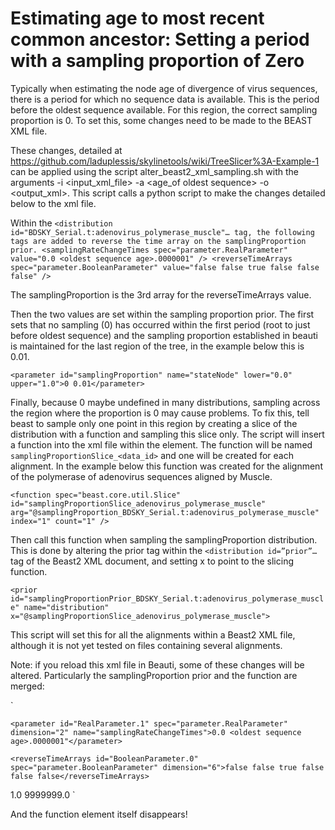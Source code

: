 # Estimating age to most recent common ancestor: Setting a period with a sampling proportion of Zero

Typically when estimating the node age of divergence of virus sequences, there is a period for which no sequence data is available. This is the period before the oldest sequence available. For this region, the correct sampling proportion is 0. To set this, some changes need to be made to the BEAST XML file. 

These changes, detailed at https://github.com/laduplessis/skylinetools/wiki/TreeSlicer%3A-Example-1 can be applied using the script alter_beast2_xml_sampling.sh with the arguments -i <input_xml_file> -a <age_of oldest sequence> -o <output_xml>. This script calls a python script to make the changes detailed below to the xml file.

Within the 
`<distribution id="BDSKY_Serial.t:adenovirus_polymerase_muscle"… tag, the following tags are added to reverse the time array on the samplingProportion prior.
<samplingRateChangeTimes spec="parameter.RealParameter" value="0.0 <oldest sequence age>.0000001" />
<reverseTimeArrays spec="parameter.BooleanParameter" value="false false true false false false" />`

The samplingProportion is the 3rd array for the reverseTimeArrays value.

Then the two values are set within the sampling proportion prior. The first sets that no sampling (0) has occurred within the first period (root to just before oldest sequence) and the sampling proportion established in beauti is maintained for the last region of the tree, in the example below this is 0.01.

`<parameter id="samplingProportion" name="stateNode" lower="0.0" upper="1.0">0 0.01</parameter>`

Finally, because 0 maybe undefined in many distributions, sampling across the region where the proportion is 0 may cause problems. To fix this, tell beast to sample only one point in this region by creating a slice of the distribution with a function and sampling this slice only. The script will insert a function into the xml file within the <beast> element. The function will be named `samplingProportionSlice_<data_id>` and one will be created for each alignment. In the example below this function was created for the alignment of the polymerase of adenovirus sequences aligned by Muscle.

`<function spec="beast.core.util.Slice" id="samplingProportionSlice_adenovirus_polymerase_muscle" arg="@samplingProportion_BDSKY_Serial.t:adenovirus_polymerase_muscle" index="1" count="1" />`

Then call this function when sampling the samplingProportion distribution. This is done by altering the prior tag within the `<distribution id=”prior”…` tag of the Beast2 XML document, and setting x to point to the slicing function.

`<prior id="samplingProportionPrior_BDSKY_Serial.t:adenovirus_polymerase_muscle" name="distribution" x="@samplingProportionSlice_adenovirus_polymerase_muscle">`

This script will set this for all the alignments within a Beast2 XML file, although it is not yet tested on files containing several alignments.

Note: if you reload this xml file in Beauti, some of these changes will be altered. Particularly the samplingProportion prior and the function are merged:



`<distribution id="BDSKY_Serial.t:adenovirus_polymerase_muscle" 	spec="beast.evolution.speciation.BirthDeathSkylineModel" 	becomeUninfectiousRate="@becomeUninfectiousRate_BDSKY_Serial.t:adenovirus_polymerase_muscle" 	origin="@origin_BDSKY_Serial.t:adenovirus_polymerase_muscle" 	reproductiveNumber="@reproductiveNumber_BDSKY_Serial.t:adenovirus_polymerase_muscle" 	samplingProportion="@samplingProportion_BDSKY_Serial.t:adenovirus_polymerase_muscle" 	tree="@Tree.t:adenovirus_polymerase_muscle">
                
	<parameter id="RealParameter.1" spec="parameter.RealParameter" dimension="2" name="samplingRateChangeTimes">0.0 <oldest sequence age>.0000001"</parameter>

	<reverseTimeArrays id="BooleanParameter.0" spec="parameter.BooleanParameter" dimension="6">false false true false false false</reverseTimeArrays>
</distribution>



<prior id="samplingProportionPrior_BDSKY_Serial.t:adenovirus_polymerase_muscle" name="distribution">
	<x id="samplingProportionSlice" spec="util.Slice" 	
		arg="@samplingProportion_BDSKY_Serial.t:adenovirus_polymerase_muscle" index="1"/>
 	<Beta id="Beta.1" name="distr">
       		<parameter id="RealParameter.22" spec="parameter.RealParameter" estimate="false" 			name="alpha">1.0</parameter>
		<parameter id="RealParameter.23" spec="parameter.RealParameter" estimate="false" 			name="beta">9999999.0</parameter>
        </Beta>
</prior>`

And the function element itself disappears!
